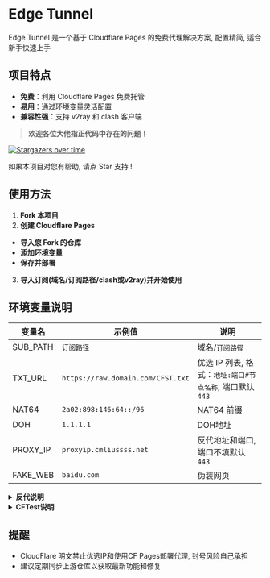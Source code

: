 # Edge Tunnel

Edge Tunnel 是一个基于 Cloudflare Pages 的免费代理解决方案, 配置精简, 适合新手快速上手

## 项目特点

- **免费**：利用 Cloudflare Pages 免费托管
- **易用**：通过环境变量灵活配置
- **兼容性强**：支持 v2ray 和 clash 客户端

> **欢迎各位大佬指正代码中存在的问题！**

[![Stargazers over time](https://starchart.cc/ImLTHQ/edgetunnel.svg?variant=adaptive)](https://starchart.cc/ImLTHQ/edgetunnel)

如果本项目对您有帮助, 请点 Star 支持 !

## 使用方法

1. **Fork 本项目**
2. **创建 Cloudflare Pages**
- **导入您 Fork 的仓库**
- **添加环境变量**
- **保存并部署**
3. **导入订阅(域名/订阅路径/clash或v2ray)并开始使用**

## 环境变量说明

| 变量名 | 示例值 | 说明 |
|-|-|-|
| SUB_PATH | `订阅路径` | 域名/`订阅路径` |
| TXT_URL | `https://raw.domain.com/CFST.txt` | 优选 IP 列表, 格式：`地址:端口#节点名称`, 端口默认 `443` |
| NAT64 | `2a02:898:146:64::/96` | NAT64 前缀 |
| DOH | `1.1.1.1` | DOH地址 |
| PROXY_IP | `proxyip.cmliussss.net` | 反代地址和端口, 端口不填默认 `443` |
| FAKE_WEB | `baidu.com` | 伪装网页 |

<details>
<summary><strong>反代说明</strong></summary>

- 并非指的是 `PROXY_IP`, 而是用于没有代理工具场景的简易代理
- 使用方法: https://域名/订阅路径/https://目标域名和路径
- 无法访问CF CDN

请勿用于非法用途

</details>

<details>
<summary><strong>CFTest说明</strong></summary>

# 简介

CFTest 是用于检测 Cloudflare IP 地址的工具，可帮助用户快速筛选出可连通的 Cloudflare IP 地址，并支持按指定地区（机场三字码）进行筛选。该工具适用于需要寻找优质 Cloudflare IP 节点的场景

- 所需 Python 库：requests
- 可通过以下命令安装依赖：`pip install requests`

| 可选参数 | 说明 |
|-|-|
| `-d` | 指定一个或多个机场三字码（如 LAX SJC），仅返回属于这些地区的 IP |
| `-i` | 指定需要获取的 IP 数量，默认值为 10 |
| `-o` | 指定输出文件名称，默认值为 `output.txt` |

</details>

## 提醒

- CloudFlare 明文禁止优选IP和使用CF Pages部署代理, 封号风险自己承担
- 建议定期同步上游仓库以获取最新功能和修复